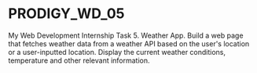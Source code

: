 # PRODIGY_WD_05
My Web Development Internship Task 5. Weather App.
Build a web page that fetches weather data from a weather API based on the user's location or a user-inputted location. Display the current weather conditions, temperature and other relevant information.

